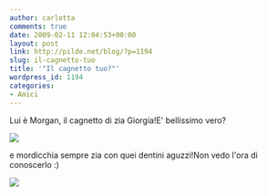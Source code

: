 ```yaml
---
author: carlotta
comments: true
date: 2009-02-11 12:04:53+00:00
layout: post
link: http://pilde.net/blog/?p=1194
slug: il-cagnetto-tuo
title: '"Il cagnetto tuo?"'
wordpress_id: 1194
categories:
- Amici
---
```


Lui è Morgan, il cagnetto di zia Giorgia!E' bellissimo vero?

[![](http://pilde.net/blog/wp-content/uploads/2009/02/morgan.jpg)](http://None)

e mordicchia sempre zia con quei dentini aguzzi!Non vedo l'ora di conoscerlo :)

[![](http://pilde.net/blog/wp-content/uploads/2009/02/mordo.jpg)](http://None)
